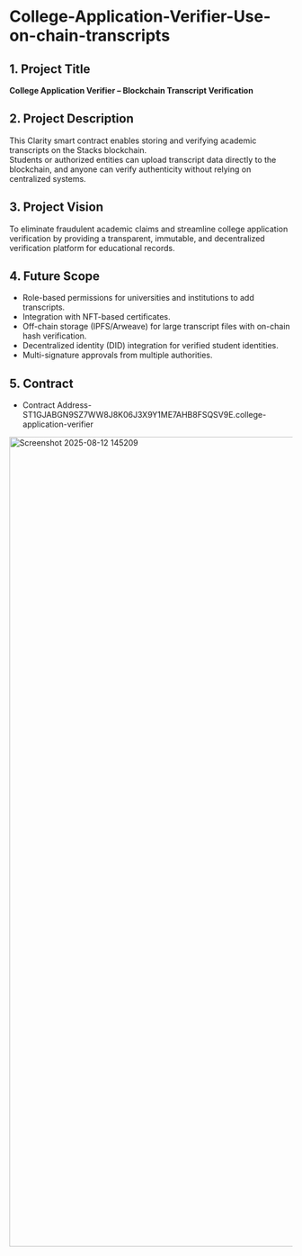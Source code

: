 # College-Application-Verifier-Use-on-chain-transcripts

## 1. Project Title
**College Application Verifier – Blockchain Transcript Verification**

## 2. Project Description
This Clarity smart contract enables storing and verifying academic transcripts on the Stacks blockchain.  
Students or authorized entities can upload transcript data directly to the blockchain, and anyone can verify authenticity without relying on centralized systems.

## 3. Project Vision
To eliminate fraudulent academic claims and streamline college application verification by providing a transparent, immutable, and decentralized verification platform for educational records.

## 4. Future Scope
- Role-based permissions for universities and institutions to add transcripts.
- Integration with NFT-based certificates.
- Off-chain storage (IPFS/Arweave) for large transcript files with on-chain hash verification.
- Decentralized identity (DID) integration for verified student identities.
- Multi-signature approvals from multiple authorities.

## 5. Contract 
- Contract Address- ST1GJABGN9SZ7WW8J8K06J3X9Y1ME7AHB8FSQSV9E.college-application-verifier

<img width="2159" height="1439" alt="Screenshot 2025-08-12 145209" src="https://github.com/user-attachments/assets/d1dbbaa2-bcc5-4a85-990f-aae97a34b457" />
